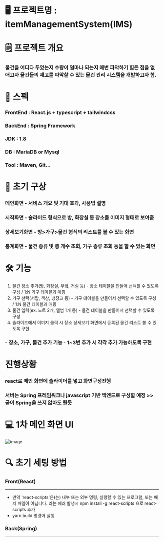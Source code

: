 # 🖥️ 프로젝트명 : itemManagementSystem(IMS)

# 🗒️ 프로젝트 개요
### 물건을 어디다 두었는지 수량이 얼마나 되는지 매번 파악하기 힘든 점을 없애고자 물건들의 재고를 파악할 수 있는 물건 관리 시스템을 개발하고자 함.

# 📢 스펙
### FrontEnd : React.js + typescript + tailwindcss
### BackEnd : Spring Framework
### JDK : 1.8
### DB : MariaDB or Mysql
### Tool : Maven, Git...

# 🎫 초기 구상
###  메인화면 - 서비스 개요 및 기대 효과, 사용법 설명
###  시작화면 - 슬라이드 형식으로 방, 화장실 등 장소를 이미지 형태로 보여줌
###  상세보기화면 - 방>가구>물건 형식의 리스트를 볼 수 있는 화면
###  통계화면 - 물건 종류 및 총 개수 조회, 가구 종류 조회 등을 할 수 있는 화면

# 🛠 기능 
1. 물건 장소 추가(방, 화장실, 부엌, 거실 등) - 장소 테이블을 만들어 선택할 수 있도록 구성 / 1:N 가구 테이블과 매핑
2. 가구 선택(서랍, 책상, 냉장고 등) - 가구 테이블을 만들어서 선택할 수 있도록 구성 / 1:N 물건 테이블과 매핑
3. 물건 입력(ex. 노트 2개, 앨범 1개 등) - 물건 테이블을 만들어서 선택할 수 있도록 구성 
4. 슬라이드에서 이미지 클릭 시 장소 상세보기 화면에서 등록된 물건 리스트 볼 수 있도록 구현
###  - 장소, 가구, 물건 추가 기능 - 1~3번 추가 시 각각 추가 가능하도록 구현

# 진행상황
### react로 메인 화면에 슬라이더를 넣고 화면구성진행
### 서버는 Spring 프레임워크나 javascript 기반 백엔드로 구성할 예정 >> 굳이 Spring을 쓰지 않아도 될듯


# 💻 1차 메인 화면 UI
![image](https://github.com/dedel009/itemManagementSystem/assets/57212041/d2fc939e-6a09-4c78-ab85-28e1f4ed587b)

# 🔍 초기 세팅 방법
### **Front(React)**
-----
+ 만약 'react-scripts'은(는) 내부 또는 외부 명령, 실행할 수 있는 프로그램, 또는 배치 파일이 아닙니다. 라는 에러 발생시 npm install -g react-scripts 으로 react-scripts 추가
+ yarn build 명령어 실행


### **Back(Spring)**
-----
